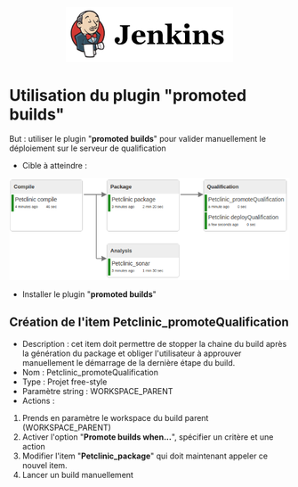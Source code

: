 <center><img src="images/jenkins.png" alt="Sonarqube" width="300"/></center>

# Utilisation du plugin "promoted builds"
But : utiliser le plugin "**promoted builds**" pour valider manuellement le déploiement sur le serveur de qualification

- Cible à atteindre :
<center><img src="images/jenkins5.png" alt="Sonarqube" width="800"/></center>

- Installer le plugin "**promoted builds**"  

## Création de l'item Petclinic_promoteQualification
- Description : cet item doit permettre de stopper la chaine du build après la génération du package et obliger l'utilisateur à approuver manuellement le démarrage de la dernière étape du build.
- Nom : Petclinic_promoteQualification
- Type : Projet free-style
- Paramètre string : WORKSPACE\_PARENT
- Actions :
1. Prends en paramètre le workspace du build parent (WORKSPACE\_PARENT)
2. Activer l'option "**Promote builds when...**", spécifier un critère et une action
3. Modifier l'item "**Petclinic_package**" qui doit maintenant appeler ce nouvel item.
4. Lancer un build manuellement

